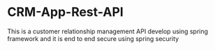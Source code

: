# CRM-App-Rest-API

This is a customer relationship management API develop using spring framework and it is end to end secure using spring security
